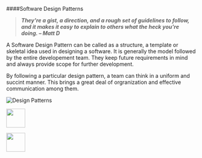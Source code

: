 ####Software Design Patterns

<b> <i>
> They're a gist, a direction, and a rough set of guidelines to follow, and it makes it easy to explain to others what the heck you're doing. – Matt D
</i></b>

A Software Design Pattern can be called as a structure, a template or skeletal idea used in designing a software. It is generally the model followed by the entire developement team. They keep future requirements in mind and always provide scope for further development.

By following a particular design pattern, a team can think in a uniform and succint manner. This brings a great deal of orgranization and effective communication among them.



![Design Patterns](http://itmanagement.earthweb.com/img/2011/04/developer-patterns.jpg)

[<img src="https://cloud.githubusercontent.com/assets/14101008/11768481/3b7d20d6-a18b-11e5-95fe-a422966f4c03.png" width="50" height="50"></img>](https://github.com/hariniiyer/CSCI-5828_Presentation4_Software-Design-Patterns/blob/master/README.md)

[<img src="https://encrypted-tbn1.gstatic.com/images?q=tbn:ANd9GcQDyx6SDBF0wYKX7oVbtC-3-mmhmX0T0S1neRIapHQG9-7yWrw7" width="50" height="50"></img>](https://github.com/hariniiyer/CSCI-5828_Presentation4_Software-Design-Patterns/blob/master/Introduction2.md)
